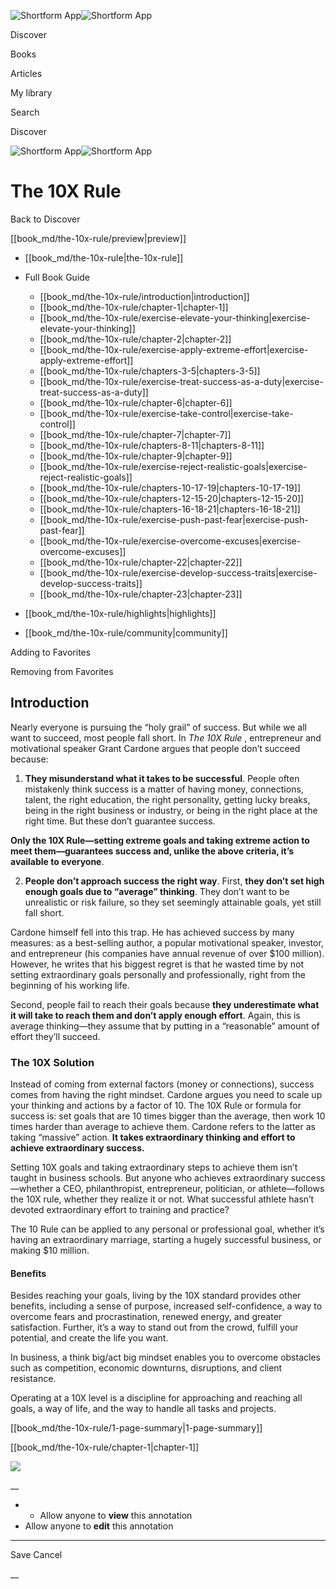 ![Shortform App](/img/logo.36a2399e.svg)![Shortform App](/img/logo-dark.70c1b072.svg)

Discover

Books

Articles

My library

Search

Discover

![Shortform App](/img/logo.36a2399e.svg)![Shortform App](/img/logo-dark.70c1b072.svg)

# The 10X Rule

Back to Discover

[[book_md/the-10x-rule/preview|preview]]

  * [[book_md/the-10x-rule|the-10x-rule]]
  * Full Book Guide

    * [[book_md/the-10x-rule/introduction|introduction]]
    * [[book_md/the-10x-rule/chapter-1|chapter-1]]
    * [[book_md/the-10x-rule/exercise-elevate-your-thinking|exercise-elevate-your-thinking]]
    * [[book_md/the-10x-rule/chapter-2|chapter-2]]
    * [[book_md/the-10x-rule/exercise-apply-extreme-effort|exercise-apply-extreme-effort]]
    * [[book_md/the-10x-rule/chapters-3-5|chapters-3-5]]
    * [[book_md/the-10x-rule/exercise-treat-success-as-a-duty|exercise-treat-success-as-a-duty]]
    * [[book_md/the-10x-rule/chapter-6|chapter-6]]
    * [[book_md/the-10x-rule/exercise-take-control|exercise-take-control]]
    * [[book_md/the-10x-rule/chapter-7|chapter-7]]
    * [[book_md/the-10x-rule/chapters-8-11|chapters-8-11]]
    * [[book_md/the-10x-rule/chapter-9|chapter-9]]
    * [[book_md/the-10x-rule/exercise-reject-realistic-goals|exercise-reject-realistic-goals]]
    * [[book_md/the-10x-rule/chapters-10-17-19|chapters-10-17-19]]
    * [[book_md/the-10x-rule/chapters-12-15-20|chapters-12-15-20]]
    * [[book_md/the-10x-rule/chapters-16-18-21|chapters-16-18-21]]
    * [[book_md/the-10x-rule/exercise-push-past-fear|exercise-push-past-fear]]
    * [[book_md/the-10x-rule/exercise-overcome-excuses|exercise-overcome-excuses]]
    * [[book_md/the-10x-rule/chapter-22|chapter-22]]
    * [[book_md/the-10x-rule/exercise-develop-success-traits|exercise-develop-success-traits]]
    * [[book_md/the-10x-rule/chapter-23|chapter-23]]
  * [[book_md/the-10x-rule/highlights|highlights]]
  * [[book_md/the-10x-rule/community|community]]



Adding to Favorites 

Removing from Favorites 

## Introduction

Nearly everyone is pursuing the “holy grail” of success. But while we all want to succeed, most people fall short. In _The 10X Rule_ , entrepreneur and motivational speaker Grant Cardone argues that people don’t succeed because:

1) **They misunderstand what it takes to be successful**. People often mistakenly think success is a matter of having money, connections, talent, the right education, the right personality, getting lucky breaks, being in the right business or industry, or being in the right place at the right time. But these don’t guarantee success.

**Only the 10X Rule—setting extreme goals and taking extreme action to meet them—guarantees success and, unlike the above criteria, it’s available to everyone**.

2) **People don’t approach success the right way**. First, **they don’t set high enough goals due to “average” thinking**. They don’t want to be unrealistic or risk failure, so they set seemingly attainable goals, yet still fall short.

Cardone himself fell into this trap. He has achieved success by many measures: as a best-selling author, a popular motivational speaker, investor, and entrepreneur (his companies have annual revenue of over $100 million). However, he writes that his biggest regret is that he wasted time by not setting extraordinary goals personally and professionally, right from the beginning of his working life.

Second, people fail to reach their goals because **they underestimate what it will take to reach them and don’t apply enough effort**. Again, this is average thinking—they assume that by putting in a “reasonable” amount of effort they’ll succeed.

### The 10X Solution

Instead of coming from external factors (money or connections), success comes from having the right mindset. Cardone argues you need to scale up your thinking and actions by a factor of 10. The 10X Rule or formula for success is: set goals that are 10 times bigger than the average, then work 10 times harder than average to achieve them. Cardone refers to the latter as taking “massive” action. **It takes extraordinary thinking and effort to achieve extraordinary success.**

Setting 10X goals and taking extraordinary steps to achieve them isn’t taught in business schools. But anyone who achieves extraordinary success—whether a CEO, philanthropist, entrepreneur, politician, or athlete—follows the 10X rule, whether they realize it or not. What successful athlete hasn’t devoted extraordinary effort to training and practice?

The 10 Rule can be applied to any personal or professional goal, whether it’s having an extraordinary marriage, starting a hugely successful business, or making $10 million.

#### Benefits

Besides reaching your goals, living by the 10X standard provides other benefits, including a sense of purpose, increased self-confidence, a way to overcome fears and procrastination, renewed energy, and greater satisfaction. Further, it’s a way to stand out from the crowd, fulfill your potential, and create the life you want.

In business, a think big/act big mindset enables you to overcome obstacles such as competition, economic downturns, disruptions, and client resistance.

Operating at a 10X level is a discipline for approaching and reaching all goals, a way of life, and the way to handle all tasks and projects.

[[book_md/the-10x-rule/1-page-summary|1-page-summary]]

[[book_md/the-10x-rule/chapter-1|chapter-1]]

![](https://bat.bing.com/action/0?ti=56018282&Ver=2&mid=5d32795b-635c-4dab-9cdf-7407065bf1e8&sid=f30c5e70639211ee87d33f0876d93783&vid=f30c9700639211eeb3a75d830392c94f&vids=0&msclkid=N&pi=0&lg=en-US&sw=800&sh=600&sc=24&nwd=1&tl=Shortform%20%7C%20Book&p=https%3A%2F%2Fwww.shortform.com%2Fapp%2Fbook%2Fthe-10x-rule%2Fintroduction&r=&lt=305&evt=pageLoad&sv=1&rn=550636)

__

  *   * Allow anyone to **view** this annotation
  * Allow anyone to **edit** this annotation



* * *

Save Cancel

__



